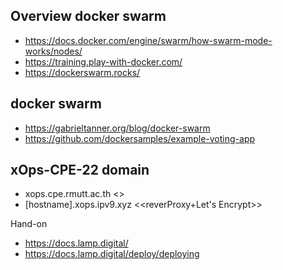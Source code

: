 ## Overview docker swarm
- https://docs.docker.com/engine/swarm/how-swarm-mode-works/nodes/
- https://training.play-with-docker.com/
- https://dockerswarm.rocks/


## docker swarm
- https://gabrieltanner.org/blog/docker-swarm
- https://github.com/dockersamples/example-voting-app


## xOps-CPE-22 domain
- xops.cpe.rmutt.ac.th    <<expose port services>>
- [hostname].xops.ipv9.xyz <<reverProxy+Let's Encrypt>>
  
Hand-on
- https://docs.lamp.digital/
- https://docs.lamp.digital/deploy/deploying